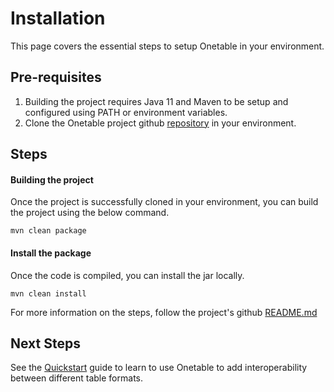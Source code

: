 # Installation

This page covers the essential steps to setup Onetable in your environment.

## Pre-requisites
1. Building the project requires Java 11 and Maven to be setup and configured using PATH or environment variables. 
2. Clone the Onetable project github [repository](https://github.com/onetable-io/onetable) in your environment.

## Steps
#### Building the project 
Once the project is successfully cloned in your environment, you can build the project using the below command.

```shell md title=="shell"
mvn clean package
```

#### Install the package 
Once the code is compiled, you can install the jar locally.

```shell md title=="shell"
mvn clean install
```

For more information on the steps, follow the project's github [README.md](https://github.com/onetable-io/onetable/blob/main/README.md) 

## Next Steps
See the [Quickstart](https://link/to/quickstart) guide to learn to use Onetable to add interoperability between
different table formats.